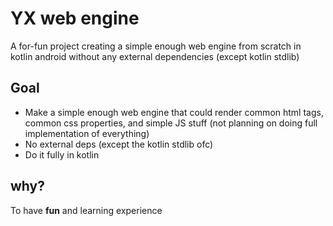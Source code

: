 # YX web engine
A for-fun project creating a simple enough web engine from scratch in kotlin android without any external dependencies (except kotlin stdlib)

## Goal
 - Make a simple enough web engine that could render common html tags, common css properties, and simple JS stuff (not planning on doing full implementation of everything)
 - No external deps (except the kotlin stdlib ofc)
 - Do it fully in kotlin

## why?
To have **fun** and learning experience
